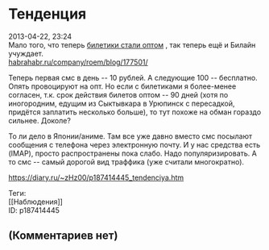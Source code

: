 Тенденция
=========

  
2013-04-22, 23:24  
 Мало того, что теперь  [билетики стали оптом](Новые%20билетики)  , так теперь ещё и Билайн учуждает.   
  [habrahabr.ru/company/roem/blog/177501/](http://habrahabr.ru/company/roem/blog/177501/)    
   
 Теперь первая смс в день -- 10 рублей. А следующие 100 -- бесплатно. Опять провоцируют на опт. Но если с билетиками я более-менее согласен, т.к. срок действия билетов оптом -- 90 дней (хотя по иногородним, едущим из Сыктывкара в Урюпинск с пересадкой, придётся заплатить несколько больше), то тут похоже на обман гораздо сильнее. Доколе?   
   
 То ли дело в Японии/аниме. Там все уже давно вместо смс посылают сообщения с телефона через электронную почту. И у нас средства есть (IMAP), просто распространены пока слабо. Надо популяризировать. А то смс -- самый дорогой вид траффика (уже считали многократно).   
  
<https://diary.ru/~zHz00/p187414445_tendenciya.htm>  
  
Теги:  
[[Наблюдения]]  
ID: p187414445  


(Комментариев нет)
------------------